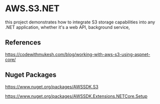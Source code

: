# AWS.S3.NET
this project demonstrates how to integrate S3 storage capabilities into any .NET application, whether it's a web API, background service,

## References
https://codewithmukesh.com/blog/working-with-aws-s3-using-aspnet-core/

## Nuget Packages
https://www.nuget.org/packages/AWSSDK.S3

https://www.nuget.org/packages/AWSSDK.Extensions.NETCore.Setup
